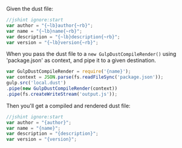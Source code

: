  Given the dust file:

```js
//jshint ignore:start
var author = "{~lb}author{~rb}";
var name = "{~lb}name{~rb}";
var description = "{~lb}description{~rb}";
var version = "{~lb}version{~rb}";
```

When you pass the dust file to a `new GulpDustCompileRender()` using 'package.json' as context, and pipe it to a given destination.

```js
var GulpDustCompileRender = require('{name}');
var context = JSON.parse(fs.readFileSync('package.json'));
gulp.src('local.dust')
.pipe(new GulpDustCompileRender(context))
.pipe(fs.createWriteStream('output.js'));
```

Then you'll get a compiled and rendered dust file:

```js
//jshint ignore:start
var author = "{author}";
var name = "{name}";
var description = "{description}";
var version = "{version}";
```
